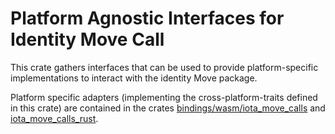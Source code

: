 # Platform Agnostic Interfaces for Identity Move Call

This crate gathers interfaces that can be used to provide platform-specific implementations to
interact with the identity Move package.

Platform specific adapters (implementing the cross-platform-traits defined in this crate) are contained in
the crates [bindings/wasm/iota_move_calls](../bindings/wasm/iota_move_calls_ts)
and [iota_move_calls_rust](../identity_iota_core/src/iota_move_calls_rust).
